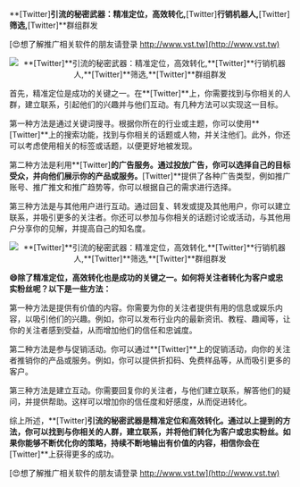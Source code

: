 **[Twitter]**引流的秘密武器：精准定位，高效转化,**[Twitter]**行销机器人,**[Twitter]**筛选,**[Twitter]**群组群发

[😍想了解推广相关软件的朋友请登录 http://www.vst.tw](http://www.vst.tw)

 <center><img src="https://vst.tw/MP4/tuiguang/png/2.png" alt="**[Twitter]**引流的秘密武器：精准定位，高效转化,**[Twitter]**行销机器人,**[Twitter]**筛选,**[Twitter]**群组群发"></center>

首先，精准定位是成功的关键之一。在**[Twitter]**上，你需要找到与你相关的人群，建立联系，引起他们的兴趣并与他们互动。有几种方法可以实现这一目标。

第一种方法是通过关键词搜寻。根据你所在的行业或主题，你可以使用**[Twitter]**上的搜索功能，找到与你相关的话题或人物，并关注他们。此外，你还可以考虑使用相关的标签或话题，以便更好地被发现。

第二种方法是利用**[Twitter]**的广告服务。通过投放广告，你可以选择自己的目标受众，并向他们展示你的产品或服务。**[Twitter]**提供了各种广告类型，例如推广账号、推广推文和推广趋势等，你可以根据自己的需求进行选择。

第三种方法是与其他用户进行互动。通过回复、转发或提及其他用户，你可以建立联系，并吸引更多的关注者。你还可以参加与你相关的话题讨论或活动，与其他用户分享你的见解，并提高自己的知名度。

 <center><img src="https://vst.tw/MP4/tuiguang/png/2.png" alt="**[Twitter]**引流的秘密武器：精准定位，高效转化,**[Twitter]**行销机器人,**[Twitter]**筛选,**[Twitter]**群组群发"></center>

**😄除了精准定位，高效转化也是成功的关键之一。如何将关注者转化为客户或忠实粉丝呢？以下是一些方法：**

第一种方法是提供有价值的内容。你需要为你的关注者提供有用的信息或娱乐内容，以吸引他们的兴趣。例如，你可以发布行业内的最新资讯、教程、趣闻等，让你的关注者感到受益，从而增加他们的信任和忠诚度。

第二种方法是参与促销活动。你可以通过**[Twitter]**上的促销活动，向你的关注者推销你的产品或服务。例如，你可以提供折扣码、免费样品等，从而吸引更多的客户。

第三种方法是建立互动。你需要回复你的关注者，与他们建立联系，解答他们的疑问，并提供帮助。这样可以增加你的信任度和好感度，从而促进转化。

综上所述，**[Twitter]**引流的秘密武器是精准定位和高效转化。通过以上提到的方法，你可以找到与你相关的人群，建立联系，并将他们转化为客户或忠实粉丝。如果你能够不断优化你的策略，持续不断地输出有价值的内容，相信你会在**[Twitter]**上获得更多的成功。

[😍想了解推广相关软件的朋友请登录 http://www.vst.tw](http://www.vst.tw)



